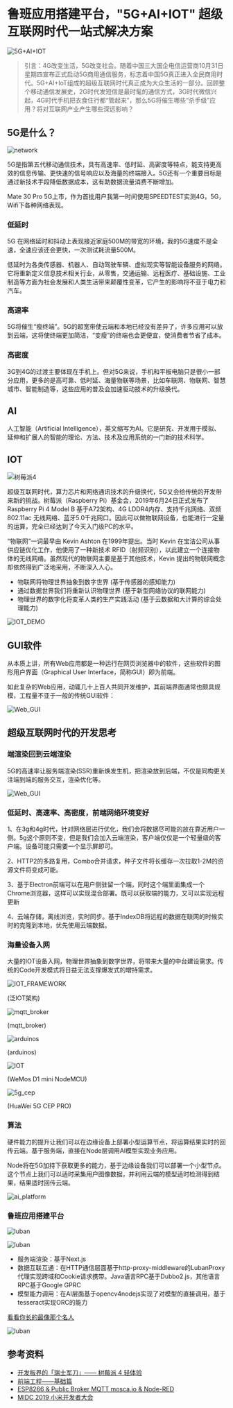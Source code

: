 # 鲁班应用搭建平台，"5G+AI+IOT" 超级互联网时代一站式解决方案

![5G+AI+IOT](../images/5g/5g_aiot.jpg)

>引言：4G改变生活，5G改变社会。随着中国三大国企电信运营商10月31日星期四宣布正式启动5G商用通信服务，标志着中国5G真正进入全民商用时代。5G+AI+IoT组成的超级互联网时代真正成为大众生活的一部分。回顾整个移动通信发展史，2G时代发短信是最时髦的通信方式，3G时代微信兴起，4G时代手机把衣食住行都“管起来”，那么5G将催生哪些“杀手级”应用？将对互联网产业产生哪些深远影响？

## 5G是什么？

![network](../images/5g/network.png)

5G是指第五代移动通信技术，具有高速率、低时延、高密度等特点，能支持更高效的信息传输、更快速的信号响应以及海量的终端接入。5G还有一个重要目标是通过新技术手段降低数据成本，这有助数据流量消费不断增加。

Mate 30 Pro 5G上市，作为首批用户我第一时间使用SPEEDTEST实测4G，5G，Wifi下各种网络表现。

### 低延时

5G 在网络延时和抖动上表现接近家庭500M的带宽的环境，我的5G速度不是全速，全速应该还会更快，一次测试耗流量500M。

低延时为各类传感器、机器人、自动驾驶车辆、虚拟现实等智能设备服务的网络。它将重新定义信息技术相关行业，从零售，交通运输、远程医疗、基础设施、工业制造等方面为社会发展和人类生活带来颠覆性变革，它产生的影响将不亚于电力和汽车。

### 高速率

5G将催生“瘦终端”。5G的超宽带使云端和本地已经没有差异了，许多应用可以放到云端，这将使终端更加简洁，“变瘦”的终端也会更便宜，使消费者节省了成本。

### 高密度

3G到4G的过渡主要体现在手机上。但对5G来说，手机和平板电脑只是很小一部分应用，更多的是高可靠、低时延、海量物联等场景，比如车联网、物联网、智慧城市、智能制造等，这些应用的普及会加速驱动技术的升级换代。

## AI

人工智能（Artificial Intelligence），英文缩写为AI。它是研究、开发用于模拟、延伸和扩展人的智能的理论、方法、技术及应用系统的一门新的技术科学。

## IOT

![树莓派4](../images/5g/pi4.png)

超级互联网时代，算力芯片和网络通讯技术的升级换代，5G又会给传统的开发带来新的挑战。树莓派（Raspberry Pi）基金会，2019年6月24日正式发布了Raspberry Pi 4 Model B 基于A72架构、4G LDDR4内存、支持千兆网络、双频802.11ac 无线网络、蓝牙5.0千兆网口。因此可以做物联网设备，也能进行一定量的运算，完全已经达到了今天入门级PC的水平。

“物联网”一词最早由 Kevin Ashton 在1999年提出。当时 Kevin 在宝洁公司从事供应链优化工作，他使用了一种新技术 RFID（射频识别），以此建立一个连接物体的无线网络。虽然现代的物联网主要是基于其他技术，Kevin 提出的物联网概念却依然得到广泛地采用，不断深入人心。

- 物联网将物理世界抽象到数字世界 (基于传感器的感知能力)
- 通过数据世界我们将重新认识物理世界 (基于新型网络协议的联网能力)
- 物理世界的数字化将变革人类的生产实践活动 (基于云数据和大计算的综合处理能力)

![IOT_DEMO](../images/5g/iot_demo.jpg)

## GUI软件

从本质上讲，所有Web应用都是一种运行在网页浏览器中的软件，这些软件的图形用户界面（Graphical User Interface，简称GUI）即为前端。

如此复杂的Web应用，动辄几十上百人共同开发维护，其前端界面通常也颇具规模，工程量不亚于一般的传统GUI软件：

![Web_GUI](../images/5g/web_gui.png)

## 超级互联网时代的开发思考

### 端渲染回到云端渲染

5G的高速率让服务端渲染(SSR)重新焕发生机，把渲染放到后端，不仅是同构更关注端到端的服务交互，渲染优化等。

![Web_GUI](../images/5g/framework.png)

### 低延时、高速率、高密度，前端网络环境变好

1、在3g和4g时代，针对网络层进行优化，我们会将数据尽可能的放在靠近用户一侧。5g这个原则不变，但是我们会加入云端渲染，客户端仅仅是一个轻量级的客户端。设备可能只需要一个显示屏即可。

2、HTTP2的多路复用，Combo合并请求，种子文件将长缓存一次拉取1-2M的资源文件将变成可能。

3、基于Electron前端可以在用户侧驻留一个端，同时这个端里面集成一个Chrome浏览器，这样可以实现混合部署。既可以获取端的能力，又可以实现远程更新

4、云端存储，离线浏览，实时同步。基于IndexDB将远程的数据在联网的时候实时的克隆到本地，优先使用云端数据。

### 海量设备入网

大量的IOT设备入网，物理世界抽象到数字世界，将带来大量的中台建设需求。传统的Code开发模式将日益无法支撑爆发式的增持需求。

![IOT_FRAMEWORK](../images/5g/iot_framework.png)

(泛IOT架构)

![mqtt_broker](../images/5g/mqtt_broker.png)

(mqtt_broker)

![arduinos](../images/5g/arduinos.png)

(arduinos)

![IOT](../images/5g/iot.jpg)

(WeMos D1 mini NodeMCU)

![5g_cep](../images/5g/5g_cep.png)

(HuaWei 5G CEP PRO)

### 算法

硬件能力的提升让我们可以在边缘设备上部署小型运算节点，将运算结果实时的回传云端。基于服务端，直接在Node层调用AI模型实现业务应用。

Node将在5G加持下获取更多的能力，基于边缘设备我们可以部署一个小型节点。这个节点上我们可以适时采集用户图像数据，并利用云端的模型适时检测得到结果，结果适时回传云端。

![ai_platform](../images/5g/ai_platform.png)

### 鲁班应用搭建平台

![luban](../images/5g/luban.png)

![luban](../images/5g/luban_2.png)

- 服务端渲染：基于Next.js
- 数据互联互通：在HTTP通信层面基于http-proxy-middleware的LubanProxy代理实现跨域和Cookie请求携带。Java语言RPC基于Dubbo2.js，其他语言RPC基于Google GPRC
- 模型能力调用：在AI层面基于opencv4nodejs实现了对模型的直接调用，基于tesseract实现ORC的能力

[看看你长的最像那个名人](https://x.tongdun.cn/ai)

![luban](../images/5g/ai_scan.png)

## 参考资料

- [开发板界的「瑞士军刀」—— 树莓派 4 轻体验](https://sspai.com/post/56452)
- [前端工程——基础篇](https://github.com/fouber/blog/issues/10)
- [ESP8266 & Public Broker MQTT mosca.io & Node-RED](http://pdacontrolen.com/esp8266-public-broker-mqtt-mosca-io-node-red/)
- [MIDC 2019 小米开发者大会](https://midc.mi.com/2019/home)
